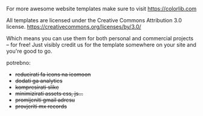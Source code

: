 For more awesome website templates make sure to visit https://colorlib.com

All templates are licensed under the Creative Commons Attribution 3.0 license. https://creativecommons.org/licenses/by/3.0/

Which means you can use them for both personal and commercial projects – for free! Just visibly credit us for the template somewhere on your site and you're good to go.


potrebno:
- ~~reducirati fa icons na icomoon~~
- ~~dodati ga analytics~~
- ~~kompresirati slike~~
- ~~minimizirati assets css, js...~~
- ~~promijeniti gmail adresu~~
- ~~provjeriti mx records~~
